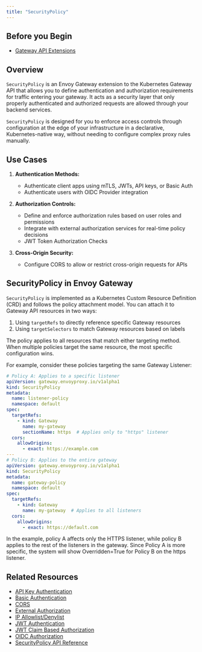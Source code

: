 ```yaml
---
title: "SecurityPolicy"
---
```


## Before you Begin
- [Gateway API Extensions](_index.md)

## Overview

`SecurityPolicy` is an Envoy Gateway extension to the Kubernetes Gateway API that allows you to define authentication and authorization requirements for traffic entering your gateway. It acts as a security layer that only properly authenticated and authorized requests are allowed through your backend services.

`SecurityPolicy` is designed for you to enforce access controls through configuration at the edge of your infrastructure in a declarative, Kubernetes-native way, without needing to configure complex proxy rules manually.

## Use Cases

1. **Authentication Methods:**
    - Authenticate client apps using mTLS, JWTs, API keys, or Basic Auth
    - Authenticate users with OIDC Provider integration

2. **Authorization Controls:**
    - Define and enforce authorization rules based on user roles and permissions
    - Integrate with external authorization services for real-time policy decisions
    - JWT Token Authorization Checks

3. **Cross-Origin Security:**
    - Configure CORS to allow or restrict cross-origin requests for APIs

## SecurityPolicy in Envoy Gateway

`SecurityPolicy` is implemented as a Kubernetes Custom Resource Definition (CRD) and follows the policy attachment model. You can attach it to Gateway API resources in two ways:

1. Using `targetRefs` to directly reference specific Gateway resources
2. Using `targetSelectors` to match Gateway resources based on labels

The policy applies to all resources that match either targeting method. When multiple policies target the same resource, the most specific configuration wins.

For example, consider these policies targeting the same Gateway Listener:

```yaml
# Policy A: Applies to a specific listener
apiVersion: gateway.envoyproxy.io/v1alpha1
kind: SecurityPolicy
metadata:
  name: listener-policy
  namespace: default
spec:
  targetRefs:
    - kind: Gateway
      name: my-gateway
      sectionName: https  # Applies only to "https" listener
  cors:
    allowOrigins:
      - exact: https://example.com
---
# Policy B: Applies to the entire gateway
apiVersion: gateway.envoyproxy.io/v1alpha1
kind: SecurityPolicy
metadata:
  name: gateway-policy
  namespace: default
spec:
  targetRefs:
    - kind: Gateway
      name: my-gateway  # Applies to all listeners
  cors:
    allowOrigins:
      - exact: https://default.com
```

In the example, policy A affects only the HTTPS listener, while policy B applies to the rest of the listeners in the gateway. Since Policy A is more specific, the system will show Overridden=True for Policy B on the https listener.

## Related Resources
- [API Key Authentication](../../tasks/security/apikey-auth.md)
- [Basic Authentication](../../tasks/security/basic-auth.md)
- [CORS](../../tasks/security/cors.md)
- [External Authorization](../../tasks/security/ext-auth.md)
- [IP Allowlist/Denylist](../../tasks/security/restrict-ip-access.md)
- [JWT Authentication](../../tasks/security/jwt-authentication.md)
- [JWT Claim Based Authorization](../../tasks/security/jwt-claim-authorization.md)
- [OIDC Authorization](../../tasks/security/oidc.md)
- [SecurityPolicy API Reference](../../api/extension_types#securitypolicy)
